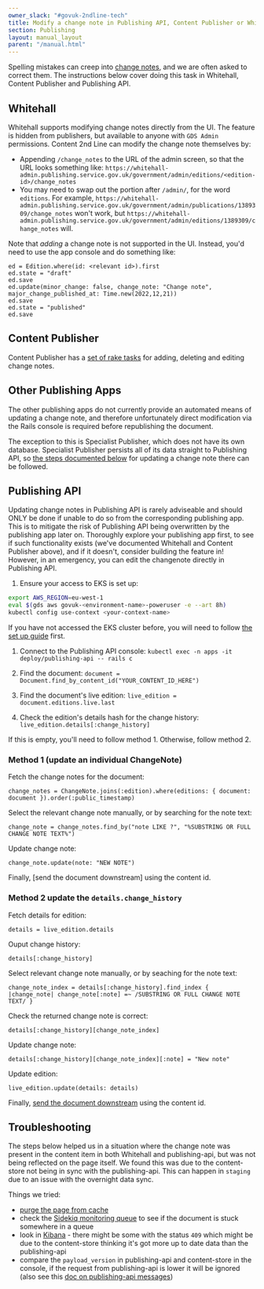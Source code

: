 ```yaml
---
owner_slack: "#govuk-2ndline-tech"
title: Modify a change note in Publishing API, Content Publisher or Whitehall
section: Publishing
layout: manual_layout
parent: "/manual.html"
---
```


Spelling mistakes can creep into [change notes](https://www.gov.uk/guidance/content-design/writing-for-gov-uk#change-notes), and we are often asked to correct them. The instructions below cover doing this task in Whitehall, Content Publisher and Publishing API.

## Whitehall

Whitehall supports modifying change notes directly from the UI. The feature is hidden from publishers, but available to anyone with `GDS Admin` permissions.
Content 2nd Line can modify the change note themselves by:

- Appending `/change_notes` to the URL of the admin screen, so that the URL looks something like:
  `https://whitehall-admin.publishing.service.gov.uk/government/admin/editions/<edition-id>/change_notes`
- You may need to swap out the portion after `/admin/`, for the word `editions`. For example,
  `https://whitehall-admin.publishing.service.gov.uk/government/admin/publications/1389309/change_notes` won't work, but
  `https://whitehall-admin.publishing.service.gov.uk/government/admin/editions/1389309/change_notes` will.

Note that _adding_ a change note is not supported in the UI. Instead, you'd need to use the app console and do something like:

```
ed = Edition.where(id: <relevant id>).first
ed.state = "draft"
ed.save
ed.update(minor_change: false, change_note: "Change note", major_change_published_at: Time.new(2022,12,21))
ed.save
ed.state = "published"
ed.save
```

## Content Publisher

Content Publisher has a [set of rake tasks](https://github.com/alphagov/content-publisher/blob/main/lib/tasks/change_history.rake) for adding, deleting and editing change notes.

## Other Publishing Apps

The other publishing apps do not currently provide an automated means of updating a change note, and therefore unfortunately direct modification via the Rails console is required before republishing the document.

The exception to this is Specialist Publisher, which does not have its own database. Specialist Publisher persists all of its data straight to Publishing API, so [the steps documented below](#publishing-api) for updating a change note there can be followed.

## Publishing API

Updating change notes in Publishing API is rarely adviseable and should ONLY be done if unable to do so from the corresponding publishing app. This is to mitigate the risk of Publishing API being overwritten by the publishing app later on. Thoroughly explore your publishing app first, to see if such functionality exists (we've documented Whitehall and Content Publisher above), and if it doesn't, consider building the feature in! However, in an emergency, you can edit the changenote directly in Publishing API.

1. Ensure your access to EKS is set up:

```bash
export AWS_REGION=eu-west-1
eval $(gds aws govuk-<environment-name>-poweruser -e --art 8h)
kubectl config use-context <your-context-name>
```

If you have not accessed the EKS cluster before, you will need to follow [the set up guide](/kubernetes/get-started/set-up-tools/) first.

1. Connect to the Publishing API console: `kubectl exec -n apps -it deploy/publishing-api -- rails c`

1. Find the document: `document = Document.find_by_content_id("YOUR_CONTENT_ID_HERE")`

1. Find the document's live edition: `live_edition = document.editions.live.last`

1. Check the edition's details hash for the change history: `live_edition.details[:change_history]`

If this is empty, you'll need to follow method 1. Otherwise, follow method 2.

### Method 1 (update an individual ChangeNote)

Fetch the change notes for the document:

```
change_notes = ChangeNote.joins(:edition).where(editions: { document: document }).order(:public_timestamp)
```

Select the relevant change note manually, or by searching for the note text:

```
change_note = change_notes.find_by("note LIKE ?", "%SUBSTRING OR FULL CHANGE NOTE TEXT%")
```

Update change note:

```
change_note.update(note: "NEW NOTE")
```

Finally, [send the document downstream] using the content id.

### Method 2 update the `details.change_history`

Fetch details for edition:

```
details = live_edition.details
```

Ouput change history:

```
details[:change_history]
```

Select relevant change note manually, or by seaching for the note text:

```
change_note_index = details[:change_history].find_index { |change_note| change_note[:note] =~ /SUBSTRING OR FULL CHANGE NOTE TEXT/ }
```

Check the returned change note is correct:

```
details[:change_history][change_note_index]
```

Update change note:

```
details[:change_history][change_note_index][:note] = "New note"
```

Update edition:

```
live_edition.update(details: details)
```

Finally, [send the document downstream](/repos/publishing-api/admin-tasks.html#representing-data-downstream) using the content id.

## Troubleshooting

The steps below helped us in a situation where the change note was present in the content item
in both Whitehall and publishing-api, but was not being reflected on the page itself. We
found this was due to the content-store not being in sync with the publishing-api. This can
happen in `staging` due to an issue with the overnight data sync.

Things we tried:

- [purge the page from cache](/manual/purge-cache.html)
- check the [Sidekiq monitoring queue](/manual/sidekiq.html#monitoring) to see if the document is stuck somewhere in a queue
- look in [Kibana](/manual/tools.html#kibana) - there might be some with the status `409` which might be due to the content-store thinking it's got more up to date data than the publishing-api
- compare the `payload_version` in publishing-api and content-store in the console, if the request from publishing-api is lower it will be ignored (also see this [doc on publishing-api messages](/repos/content-data-api/processing_publishing_api_messages.html#discarding-messages))
